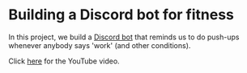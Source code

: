 # Building a Discord bot for fitness

In this project, we build a [Discord bot](https://discord.com/) that reminds us to do push-ups whenever anybody says 'work' (and other conditions).

Click [here](https://www.youtube.com/watch?v=etSRnPp9H8s) for the YouTube video.